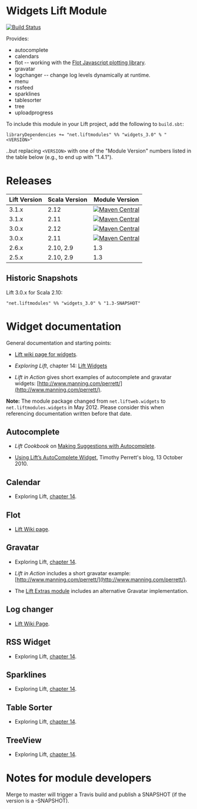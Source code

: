 Widgets Lift Module
==================

[![Build Status](https://travis-ci.org/liftmodules/widgets.svg?branch=master)](https://travis-ci.org/liftmodules/widgets)

Provides:

* autocomplete
* calendars
* flot -- working with the [Flot Javascript plotting library](http://code.google.com/p/flot/).
* gravatar
* logchanger -- change log levels dynamically at runtime.
* menu
* rssfeed
* sparklines
* tablesorter
* tree
* uploadprogress


To include this module in your Lift project, add the following to `build.sbt`:

    libraryDependencies += "net.liftmodules" %% "widgets_3.0" % "<VERSION>"

..but replacing `<VERSION>` with one of the "Module Version" numbers listed in the table below (e.g., to end up with "1.4.1").

Releases
========

| Lift Version | Scala Version | Module Version |
|--------------|---------------|----------------|
| 3.1.x        | 2.12    | [![Maven Central](https://maven-badges.herokuapp.com/maven-central/net.liftmodules/widgets_3.1_2.12/badge.svg)](https://maven-badges.herokuapp.com/maven-central/net.liftmodules/widgets_3.1_2.12) |
| 3.1.x        | 2.11    | [![Maven Central](https://maven-badges.herokuapp.com/maven-central/net.liftmodules/widgets_3.1_2.11/badge.svg)](https://maven-badges.herokuapp.com/maven-central/net.liftmodules/widgets_3.1_2.11) |
| 3.0.x        | 2.12    | [![Maven Central](https://maven-badges.herokuapp.com/maven-central/net.liftmodules/widgets_3.0_2.12/badge.svg)](https://maven-badges.herokuapp.com/maven-central/net.liftmodules/widgets_3.0_2.12) |
| 3.0.x        | 2.11    | [![Maven Central](https://maven-badges.herokuapp.com/maven-central/net.liftmodules/widgets_3.0_2.11/badge.svg)](https://maven-badges.herokuapp.com/maven-central/net.liftmodules/widgets_3.0_2.11) |
| 2.6.x        | 2.10, 2.9     | 1.3            |
| 2.5.x        | 2.10, 2.9     | 1.3            |

Historic Snapshots
------------------

Lift 3.0.x for Scala 2.10:

    "net.liftmodules" %% "widgets_3.0" % "1.3-SNAPSHOT"


Widget documentation
====================

General documentation and starting points:

* [Lift wiki page for widgets](https://www.assembla.com/spaces/liftweb/wiki/Widgets).

* _Exploring Lift_, chapter 14: [Lift Widgets](http://exploring.liftweb.net/master/index-14.html)

* _Lift in Action_ gives short examples of autocomplete and gravatar widgets: [http://www.manning.com/perrett/](http://www.manning.com/perrett/).

**Note:** The module package changed from `net.liftweb.widgets` to `net.liftmodules.widgets` in May 2012.  Please consider this when referencing documentation written before that date.


Autocomplete
------------

* _Lift Cookbook_ on [Making Suggestions with Autocomplete](http://cookbook.liftweb.net/#Autocomplete).

* [Using Lift’s AutoComplete Widget](http://timperrett.com/2010/10/13/using-lifts-autocomplete-widget/), Timothy Perrett's blog, 13 October 2010.


Calendar
--------

* Exploring Lift, [chapter 14](http://exploring.liftweb.net/onepage/index.html#toc-Subsection-14.1.2).

Flot
----

* [Lift Wiki page](https://www.assembla.com/wiki/show/liftweb/flot).

Gravatar
--------

* Exploring Lift, [chapter 14](http://exploring.liftweb.net/onepage/index.html#toc-Subsection-14.1.4).

* _Lift in Action_ includes a short gravatar example: [http://www.manning.com/perrett/](http://www.manning.com/perrett/).

* The [Lift Extras module](https://github.com/eltimn/lift-extras) includes an alternative Gravatar implementation.


Log changer
-----------

* [Lift Wiki Page](https://www.assembla.com/wiki/show/liftweb/logchanger).


RSS Widget
----------

* Exploring Lift, [chapter 14](http://exploring.liftweb.net/onepage/index.html#toc-Subsection-14.1.3).


Sparklines
----------

* Exploring Lift, [chapter 14](http://exploring.liftweb.net/onepage/index.html#toc-Subsection-14.1.6).


Table Sorter
------------

* Exploring Lift, [chapter 14](http://exploring.liftweb.net/onepage/index.html#toc-Subsection-14.1.1).

TreeView
--------

* Exploring Lift, [chapter 14](http://exploring.liftweb.net/onepage/index.html#toc-Subsection-14.1.5).



Notes for module developers
===========================

Merge to master will trigger a Travis build and publish a SNAPSHOT (if the version is a -SNAPSHOT).
